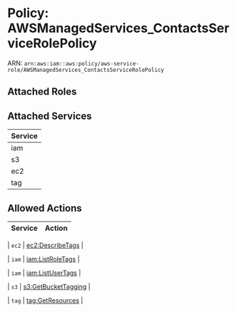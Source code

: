 # Policy: AWSManagedServices_ContactsServiceRolePolicy

ARN: `arn:aws:iam::aws:policy/aws-service-role/AWSManagedServices_ContactsServiceRolePolicy`

## Attached Roles

## Attached Services

| Service |
|---------|
| iam |
| s3 |
| ec2 |
| tag |

## Allowed Actions

| Service | Action |
|:-------:|--------|

| `ec2` | [ec2:DescribeTags](../actions.md#ec2:describetags) |

| `iam` | [iam:ListRoleTags](../actions.md#iam:listroletags) |

| `iam` | [iam:ListUserTags](../actions.md#iam:listusertags) |

| `s3` | [s3:GetBucketTagging](../actions.md#s3:getbuckettagging) |

| `tag` | [tag:GetResources](../actions.md#tag:getresources) |
